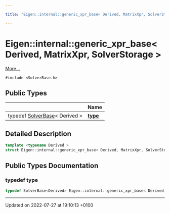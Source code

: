 ```yaml
---

title: "Eigen::internal::generic_xpr_base< Derived, MatrixXpr, SolverStorage >"

---
```


# Eigen::internal::generic_xpr_base< Derived, MatrixXpr, SolverStorage >



 [More...](#detailed-description)


`#include <SolverBase.h>`

## Public Types

|                | Name           |
| -------------- | -------------- |
| typedef <a href="http://example.org/classes/classeigen_1_1solverbase/">SolverBase</a>< Derived > | **[type](http://example.org/classes/structeigen_1_1internal_1_1generic__xpr__base_3_01derived_00_01matrixxpr_00_01solverstorage_01_4/#typedef-type)**  |

## Detailed Description

```cpp
template <typename Derived >
struct Eigen::internal::generic_xpr_base< Derived, MatrixXpr, SolverStorage >;
```

## Public Types Documentation

### typedef type

```cpp
typedef SolverBase<Derived> Eigen::internal::generic_xpr_base< Derived, MatrixXpr, SolverStorage >::type;
```


-------------------------------

Updated on 2022-07-27 at 19:10:13 +0100